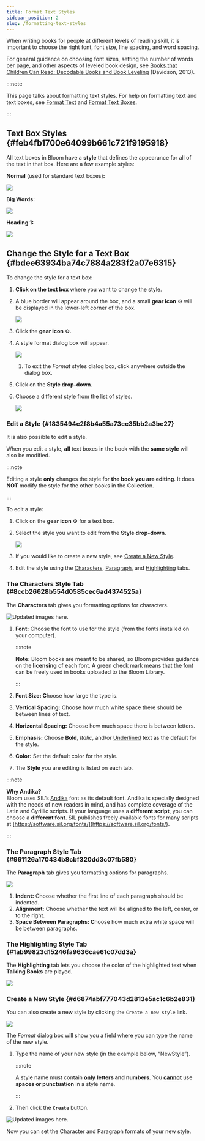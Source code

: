 ```yaml
---
title: Format Text Styles
sidebar_position: 2
slug: /formatting-text-styles
---
```




When writing books for people at different levels of reading skill, it is important to choose the right font, font size, line spacing, and word spacing. 


For general guidance on choosing font sizes, setting the number of words per page, and other aspects of leveled book design, see [Books that Children Can Read: Decodable Books and Book Leveling](https://www.edu-links.org/resources/books-children-can-read) (Davidson, 2013).


:::note

This page talks about formatting text styles. For help on formatting text and text boxes, see [Format Text](/formatting-text) and [Format Text Boxes](/formatting-text-boxes).

:::




## Text Box Styles {#feb4fb1700e64099b661c721f9195918}


All text boxes in Bloom have a **style** that defines the appearance for all of the text in that box. Here are a few example styles:


**Normal** (used for standard text boxes)**:**


![](./formatting-text-styles.b22ba5e5-e2aa-4b04-81ea-97094f591a7e.png)


**Big Words:**


![](./formatting-text-styles.4155b012-67c0-4b58-a71d-687515d3ded1.png)


**Heading 1:**


![](./formatting-text-styles.ec8b4c22-f46c-4e4f-81c3-0eff2bcf0f21.png)


## Change the Style for a Text Box {#bdee63934ba74c7884a283f2a07e6315}


To change the style for a text box:

1. **Click on the text box** where you want to change the style.
2. A blue border will appear around the box, and a small **gear icon** ⚙ will be displayed in the lower-left corner of the box.

	![](./formatting-text-styles.fd4dab7c-a19d-4709-8557-5a34420c620b.png)

3. Click the **gear icon** ⚙.
4. A style format dialog box will appear.

	![](./formatting-text-styles.7d07e966-6d03-4b8f-beb0-af9d90020d71.png)

	1. To exit the _Format_ styles dialog box, click anywhere outside the dialog box.
5. Click on the **Style drop-down**.
6. Choose a different style from the list of styles.

	![](./formatting-text-styles.28af16ac-937f-4a95-8ea9-a3a07273dd1b.png)


### Edit a Style {#1835494c2f8b4a55a73cc35bb2a3be27}


It is also possible to edit a style.


When you edit a style, **all** text boxes in the book with the **same style** will also be modified.


:::note

Editing a style **only** changes the style for **the book you are editing**. It does **NOT** modify the style for the other books in the Collection.

:::




To edit a style:

1. Click on the **gear icon** ⚙ for a text box.
2. Select the style you want to edit from the **Style drop-down**.

	![](./formatting-text-styles.5a4b0f80-452d-46a3-8322-65b22aafe1e8.png)

3. If you would like to create a new style, see [Create a New Style](/formatting-text-styles#d6874abf777043d2813e5ac1c6b2e831).
4. Edit the style using the [Characters](/formatting-text-styles#8ccb26628b554d0585cec6ad4374525a), [Paragraph](/formatting-text-styles#961126a170434b8cbf320dd3c07fb580), and [Highlighting](/formatting-text-styles#1ab99823d15246fa9636cae61c07dd3a) tabs.

### The Characters Style Tab {#8ccb26628b554d0585cec6ad4374525a}


The **Characters** tab gives you formatting options for characters.


![Updated images here.](./formatting-text-styles.04f27b28-87d7-4367-a1db-fe6a58eb60c7.png)

1. **Font:** Choose the font to use for the style (from the fonts installed on your computer).

	:::note
	
	**Note:** Bloom books are meant to be shared, so Bloom provides guidance on the **licensing** of each font. A green check mark means that the font can be freely used in books uploaded to the Bloom Library. 
	
	:::
	
	

2. **Font Size: C**hoose how large the type is.
3. **Vertical Spacing:** Choose how much white space there should be between lines of text.
4. **Horizontal Spacing:** Choose how much space there is between letters.
5. **Emphasis:** Choose **Bold**, _Italic_, and/or <u>Underlined</u> text as the default for the style.
6. **Color:** Set the default color for the style.
7. The **Style** you are editing is listed on each tab.

:::note

**Why Andika?**  
Bloom uses SIL’s [Andika](https://software.sil.org/andika/) font as its default font. Andika is specially designed with the needs of new readers in mind, and has complete coverage of the Latin and Cyrillic scripts.
If your language uses a **different script**, you can choose a **different font**. SIL publishes freely available fonts for many scripts at [https://software.sil.org/fonts/](https://software.sil.org/fonts/).

:::




### The Paragraph Style Tab {#961126a170434b8cbf320dd3c07fb580}


The **Paragraph** tab gives you formatting options for paragraphs. 


![](./formatting-text-styles.f8c5ba3d-b563-456b-9546-964d75c44bb1.png)

1. **Indent:** Choose whether the first line of each paragraph should be indented.
2. **Alignment:** Choose whether the text will be aligned to the left, center, or to the right.
3. **Space Between Paragraphs: C**hoose how much extra white space will be between paragraphs.

### The Highlighting Style Tab {#1ab99823d15246fa9636cae61c07dd3a}


The **Highlighting** tab lets you choose the color of the highlighted text when **Talking Books** are played.


![](./formatting-text-styles.254b3c38-2881-458f-93ce-5011071be081.png)


### Create a New Style {#d6874abf777043d2813e5ac1c6b2e831}


You can also create a new style by clicking the `Create a new style` link. 


![](./formatting-text-styles.d619e5e5-742f-4a4c-8522-7fb07e10ecba.png)


The _Format_ dialog box will show you a field where you can type the name of the new style.

1. Type the name of your new style (in the example below, “NewStyle”).

	:::note
	
	A style name must contain <u>**only**</u> **letters and numbers**. You <u>**cannot**</u> use **spaces or punctuation** in a style name. 
	
	:::
	
	

2. Then click the **`Create`** button.

![Updated images here.](./formatting-text-styles.e0c78090-6230-422a-9001-8ac8e1701234.png)


Now you can set the Character and Paragraph formats of your new style.

